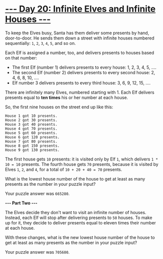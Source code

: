 # [--- Day 20: Infinite Elves and Infinite Houses ---](http://adventofcode.com/2015/day/20)

To keep the Elves busy, Santa has them deliver some presents by hand, door-to-door. He sends them down a street with infinite houses numbered sequentially: ``1``, ``2``, ``3``, ``4``, ``5``, and so on.

Each Elf is assigned a number, too, and delivers presents to houses based on that number:

- The first Elf (number 1) delivers presents to every house: 1, 2, 3, 4, 5, ....
- The second Elf (number 2) delivers presents to every second house: 2, 4, 6, 8, 10, ....
- Elf number 3 delivers presents to every third house: 3, 6, 9, 12, 15, ....

There are infinitely many Elves, numbered starting with 1. Each Elf delivers presents equal to **ten times** his or her number at each house.

So, the first nine houses on the street end up like this:
```
House 1 got 10 presents.
House 2 got 30 presents.
House 3 got 40 presents.
House 4 got 70 presents.
House 5 got 60 presents.
House 6 got 120 presents.
House 7 got 80 presents.
House 8 got 150 presents.
House 9 got 130 presents.
```
The first house gets ``10`` presents: it is visited only by Elf ``1``, which delivers ``1 * 10 = 10`` presents. The fourth house gets ``70`` presents, because it is visited by Elves ``1``, ``2``, and ``4``, for a total of ``10 + 20 + 40 = 70`` presents.

What is the lowest house number of the house to get at least as many presents as the number in your puzzle input?

Your puzzle answer was ``665280``.

**--- Part Two ---**

The Elves decide they don't want to visit an infinite number of houses. Instead, each Elf will stop after delivering presents to ``50`` houses. To make up for it, they decide to deliver presents equal to eleven times their number at each house.

With these changes, what is the new lowest house number of the house to get at least as many presents as the number in your puzzle input?

Your puzzle answer was ``705600``.
